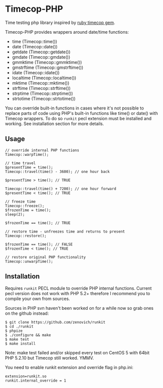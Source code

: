 # Timecop-PHP
Time testing php library inspired by [ruby timecop gem](https://github.com/jtrupiano/timecop).

Timecop-PHP provides wrappers around date/time functions:

- time (Timecop::time())
- date (Timecop::date())
- getdate (Timecop::getdate())
- gmdate (Timecop::gmdate())
- gmmktime (Timecop::gmmktime())
- gmstrftime (Timecop::gmstrftime())
- idate (Timecop::idate())
- localtime (Timecop::localtime())
- mktime (Timecop::mktime())
- strftime (Timecop::strftime())
- strptime (Timecop::strptime())
- strtotime (Timecop::strtotime())

You can override built-in functions in cases where it's not possible to replace
parts of code using PHP's built-in functions like time() or date() with Timecop wrappers.
To do so `runkit` pecl extension must be installed and working. See installation
section for more details.

## Usage
    // override internal PHP functions
    Timecop::warpTime();

    // time travel
    $presentTime = time();
    Timecop::travel(time() - 3600); // one hour back

    $presentTime > time(); // TRUE

    Timecop::travel(time() + 7200); // one hour forward
    $presentTime < time(); // TRUE

    // freeze time
    Timecop::freeze();
    $frozenTime = time();
    sleep(2);

    $frozenTime == time(); // TRUE

    // restore time - unfreezes time and returns to present
    Timecop::restore();

    $frozenTime == time(); // FALSE
    $frozenTime < time(); // TRUE

    // restore original PHP functionality
    Timecop::unwarpTime();

## Installation
Requires `runkit` PECL module to override PHP internal functions. Current pecl version
does not work with PHP 5.2+ therefore I recommend you to compile your own from sources.

Sources in PHP svn haven't been worked on for a while now so grab ones on the github instead:

    $ git clone https://github.com/zenovich/runkit
    $ cd ./runkit
    $ phpize
    $ ./configure && make
    $ make test
    $ make install

Note: make test failed and/or skipped every test on CentOS 5 with 64bit PHP 5.2.10 but
Timecop still worked. YMMV.

You need to enable runkit extension and override flag in php.ini:

    extension=runkit.so
    runkit.internal_override = 1

